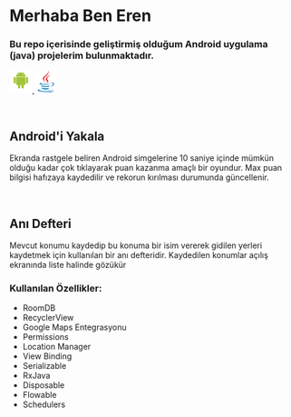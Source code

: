 <h1>Merhaba Ben Eren</h1>
<h3>Bu repo içerisinde geliştirmiş olduğum Android uygulama (java) projelerim bulunmaktadır.</h3>

<p align="left"> <a href="https://developer.android.com" target="_blank" rel="noreferrer"> <img src="https://raw.githubusercontent.com/devicons/devicon/master/icons/android/android-original-wordmark.svg" alt="android" width="40" height="40"/> </a> <a href="https://www.java.com" target="_blank" rel="noreferrer"> <img src="https://raw.githubusercontent.com/devicons/devicon/master/icons/java/java-original.svg" alt="java" width="40" height="40"/> </a> </p>

<br>
<h2>Android'i Yakala</h2>
<p>Ekranda rastgele beliren Android simgelerine 10 saniye içinde mümkün olduğu kadar çok tıklayarak puan kazanma amaçlı bir oyundur. Max puan bilgisi hafızaya kaydedilir ve rekorun kırılması durumunda güncellenir.</p>

<br>
<h2>Anı Defteri</h2>
<p>Mevcut konumu kaydedip bu konuma bir isim vererek gidilen yerleri kaydetmek için kullanılan bir anı defteridir. Kaydedilen konumlar açılış ekranında liste halinde gözükür</p>
<h3>Kullanılan Özellikler:</h3>
<ul>
<li>RoomDB</li>
<li>RecyclerView</li>
<li>Google Maps Entegrasyonu</li>
<li>Permissions</li>
<li>Location Manager</li>
<li>View Binding</li>
<li>Serializable</li>
<li>RxJava</li>
<li>Disposable</li>
<li>Flowable</li>
<li>Schedulers</li>
</ul>
